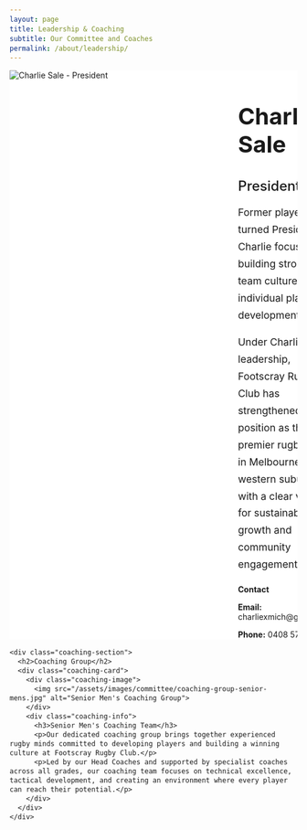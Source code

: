 ```yaml
---
layout: page
title: Leadership & Coaching
subtitle: Our Committee and Coaches
permalink: /about/leadership/
---
```


<div class="page-content">
  <div class="container">
    <div class="president-section">
      <div class="president-card">
        <div class="president-image">
          <img src="/assets/images/committee/185320536_4046071685442761_3204034504875852568_n.jpg" alt="Charlie Sale - President">
        </div>
        <div class="president-info">
          <h2>Charlie Sale</h2>
          <h3>President</h3>
          <div class="president-bio">
            <p>Former player turned President, Charlie focuses on building strong team culture and individual player development.</p>
            <p>Under Charlie's leadership, Footscray Rugby Club has strengthened its position as the premier rugby club in Melbourne's western suburbs, with a clear vision for sustainable growth and community engagement.</p>
          </div>
          <div class="president-contact">
            <h4>Contact</h4>
            <p><strong>Email:</strong> <a href="mailto:charliexmich@gmail.com">charliexmich@gmail.com</a></p>
            <p><strong>Phone:</strong> <a href="tel:0408571215">0408 571 215</a></p>
          </div>
        </div>
      </div>
    </div>

    <div class="coaching-section">
      <h2>Coaching Group</h2>
      <div class="coaching-card">
        <div class="coaching-image">
          <img src="/assets/images/committee/coaching-group-senior-mens.jpg" alt="Senior Men's Coaching Group">
        </div>
        <div class="coaching-info">
          <h3>Senior Men's Coaching Team</h3>
          <p>Our dedicated coaching group brings together experienced rugby minds committed to developing players and building a winning culture at Footscray Rugby Club.</p>
          <p>Led by our Head Coaches and supported by specialist coaches across all grades, our coaching team focuses on technical excellence, tactical development, and creating an environment where every player can reach their potential.</p>
        </div>
      </div>
    </div>
  </div>
</div>

<style>
.president-section,
.coaching-section {
  max-width: 1000px;
  margin: 0 auto;
  padding: var(--spacing-xl) 0;
}

.coaching-section {
  margin-top: var(--spacing-xxl);
}

.coaching-section h2 {
  color: var(--primary-color);
  font-size: 2rem;
  margin-bottom: var(--spacing-xl);
  text-align: center;
}

.coaching-card {
  background: white;
  border-radius: var(--radius-lg);
  overflow: hidden;
  box-shadow: var(--shadow-lg);
}

.coaching-image {
  width: 100%;
  max-width: 800px;
  margin: 0 auto;
  overflow: hidden;
  border-radius: var(--radius-md);
}

.coaching-image img {
  width: 100%;
  height: auto;
  display: block;
}

.coaching-info {
  padding: var(--spacing-xxl);
  text-align: center;
}

.coaching-info h3 {
  color: var(--primary-color);
  font-size: 1.75rem;
  margin-bottom: var(--spacing-lg);
}

.coaching-info p {
  font-size: 1.1rem;
  line-height: 1.7;
  color: var(--gray-700);
  margin-bottom: var(--spacing-lg);
  max-width: 800px;
  margin-left: auto;
  margin-right: auto;
}

.coaching-info p:last-child {
  margin-bottom: 0;
}

.president-section {
  max-width: 1000px;
  margin: 0 auto;
  padding: var(--spacing-xl) 0;
}

.president-card {
  display: grid;
  grid-template-columns: 400px 1fr;
  gap: var(--spacing-xxl);
  background: white;
  border-radius: var(--radius-lg);
  overflow: hidden;
  box-shadow: var(--shadow-lg);
}

.president-image {
  height: 500px;
  overflow: hidden;
}

.president-image img {
  width: 100%;
  height: 100%;
  object-fit: cover;
}

.president-info {
  padding: var(--spacing-xxl);
  display: flex;
  flex-direction: column;
  justify-content: center;
}

.president-info h2 {
  color: var(--primary-color);
  font-size: 2.5rem;
  margin-bottom: var(--spacing-sm);
}

.president-info h3 {
  color: var(--gray-600);
  font-size: 1.5rem;
  font-weight: 500;
  margin-bottom: var(--spacing-xl);
}

.president-bio {
  margin-bottom: var(--spacing-xl);
}

.president-bio p {
  font-size: 1.1rem;
  line-height: 1.7;
  color: var(--gray-700);
  margin-bottom: var(--spacing-lg);
}

.president-bio p:last-child {
  margin-bottom: 0;
}

.president-contact {
  background: var(--gray-50);
  padding: var(--spacing-lg);
  border-radius: var(--radius-md);
  border-left: 4px solid var(--primary-color);
}

.president-contact h4 {
  color: var(--primary-color);
  margin-bottom: var(--spacing-md);
}

.president-contact p {
  margin-bottom: var(--spacing-sm);
  color: var(--gray-700);
}

.president-contact p:last-child {
  margin-bottom: 0;
}

.president-contact a {
  color: var(--primary-color);
  text-decoration: none;
}

.president-contact a:hover {
  text-decoration: underline;
}

/* Responsive Design */
@media (max-width: 900px) {
  .president-card {
    grid-template-columns: 1fr;
  }
  
  .president-image {
    height: 400px;
  }
  
  .president-info {
    padding: var(--spacing-xl);
  }
  
  .president-info h2 {
    font-size: 2rem;
  }
}

@media (max-width: 600px) {
  .president-image {
    height: 300px;
  }
  
  .president-info {
    padding: var(--spacing-lg);
  }
  
  .president-info h2 {
    font-size: 1.75rem;
  }
  
  .president-info h3 {
    font-size: 1.25rem;
  }
  
  .president-bio p {
    font-size: 1rem;
  }
}
</style>